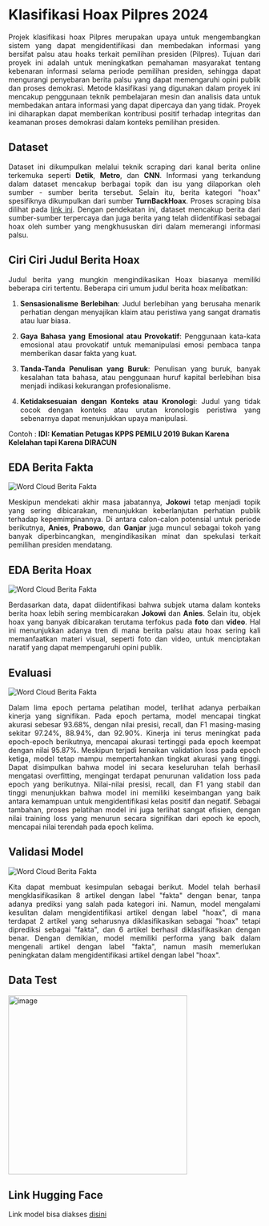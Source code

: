 # Klasifikasi Hoax Pilpres 2024
<p align='justify'>Projek klasifikasi hoax Pilpres merupakan upaya untuk mengembangkan sistem yang dapat mengidentifikasi dan membedakan informasi yang bersifat palsu atau hoaks terkait pemilihan presiden (Pilpres). Tujuan dari proyek ini adalah untuk meningkatkan pemahaman masyarakat tentang kebenaran informasi selama periode pemilihan presiden, sehingga dapat mengurangi penyebaran berita palsu yang dapat memengaruhi opini publik dan proses demokrasi. Metode klasifikasi yang digunakan dalam proyek ini mencakup penggunaan teknik pembelajaran mesin dan analisis data untuk membedakan antara informasi yang dapat dipercaya dan yang tidak. Proyek ini diharapkan dapat memberikan kontribusi positif terhadap integritas dan keamanan proses demokrasi dalam konteks pemilihan presiden.</p>

## Dataset 
<p align='justify'>Dataset ini dikumpulkan melalui teknik scraping dari kanal berita online terkemuka seperti <b>Detik</b>, <b>Metro</b>, dan <b>CNN</b>. Informasi yang terkandung dalam dataset mencakup berbagai topik dan isu yang dilaporkan oleh sumber - sumber berita tersebut. Selain itu, berita kategori "hoax" spesifiknya dikumpulkan dari sumber <b>TurnBackHoax</b>. Proses scraping bisa dilihat pada <a href="https://github.com/AptaArkana/scraping_berita">link ini</a>. Dengan pendekatan ini, dataset mencakup berita dari sumber-sumber terpercaya dan juga berita yang telah diidentifikasi sebagai hoax oleh sumber yang mengkhususkan diri dalam memerangi informasi palsu.</p>

## Ciri Ciri Judul Berita Hoax
<p align='justify'>Judul berita yang mungkin mengindikasikan Hoax biasanya memiliki beberapa ciri tertentu. Beberapa ciri umum judul berita hoax melibatkan:</p>
<ol type="1">
  <li><p align='justify'><b>Sensasionalisme Berlebihan</b>: Judul berlebihan yang berusaha menarik perhatian dengan menyajikan klaim atau peristiwa yang sangat dramatis atau luar biasa.</p></li>
  <li><p align='justify'><b>Gaya Bahasa yang Emosional atau Provokatif</b>: Penggunaan kata-kata emosional atau provokatif untuk memanipulasi emosi pembaca tanpa memberikan dasar fakta yang kuat.</p></li>
  <li><p align='justify'><b>Tanda-Tanda Penulisan yang Buruk</b>: Penulisan yang buruk, banyak kesalahan tata bahasa, atau penggunaan huruf kapital berlebihan bisa menjadi indikasi kekurangan profesionalisme.</p></li>
  <li><p align='justify'><b>Ketidaksesuaian dengan Konteks atau Kronologi</b>: Judul yang tidak cocok dengan konteks atau urutan kronologis peristiwa yang sebenarnya dapat menunjukkan upaya manipulasi.</p></li>
</ol>  
Contoh : <b>IDI: Kematian Petugas KPPS PEMILU 2019 Bukan Karena Kelelahan tapi Karena DIRACUN</b>

## EDA Berita Fakta
<img style="display:flex; width:auto; height:auto;" alt="Word Cloud Berita Fakta" src="https://github.com/AptaArkana/hoax_pilpres_24/assets/79633073/dfe3c51c-6bda-452e-a1fc-6f97021627d6">
<p align='justify'>Meskipun mendekati akhir masa jabatannya, <b>Jokowi</b> tetap menjadi topik yang sering dibicarakan, menunjukkan keberlanjutan perhatian publik terhadap kepemimpinannya. Di antara calon-calon potensial untuk periode berikutnya, <b>Anies</b>, <b>Prabowo</b>, dan <b>Ganjar</b> juga muncul sebagai tokoh yang banyak diperbincangkan, mengindikasikan minat dan spekulasi terkait pemilihan presiden mendatang.</p>

## EDA Berita Hoax
<img style="display:flex; width:auto; height:auto;" alt="Word Cloud Berita Fakta" src="https://github.com/AptaArkana/hoax_pilpres_24/assets/79633073/44bd7c4c-3132-48cb-94de-c3ec2e9115e0">
<p align='justify'>Berdasarkan data, dapat diidentifikasi bahwa subjek utama dalam konteks berita hoax lebih sering membicarakan <b>Jokowi</b> dan <b>Anies</b>. Selain itu, objek hoax yang banyak dibicarakan terutama terfokus pada <b>foto</b> dan <b>video</b>. Hal ini menunjukkan adanya tren di mana berita palsu atau hoax sering kali memanfaatkan materi visual, seperti foto dan video, untuk menciptakan naratif yang dapat mempengaruhi opini publik.</p>

## Evaluasi
<img style="display:flex; width:auto; height:auto;" alt="Word Cloud Berita Fakta" src="https://github.com/AptaArkana/hoax_pilpres_24/assets/79633073/d1122244-6528-4719-b093-b906f437b1dd">
<p align='justify'>Dalam lima epoch pertama pelatihan model, terlihat adanya perbaikan kinerja yang signifikan. Pada epoch pertama, model mencapai tingkat akurasi sebesar 93.68%, dengan nilai presisi, recall, dan F1 masing-masing sekitar 97.24%, 88.94%, dan 92.90%. Kinerja ini terus meningkat pada epoch-epoch berikutnya, mencapai akurasi tertinggi pada epoch keempat dengan nilai 95.87%. Meskipun terjadi kenaikan validation loss pada epoch ketiga, model tetap mampu mempertahankan tingkat akurasi yang tinggi. Dapat disimpulkan bahwa model ini secara keseluruhan telah berhasil mengatasi overfitting, mengingat terdapat penurunan validation loss pada epoch yang berikutnya. Nilai-nilai presisi, recall, dan F1 yang stabil dan tinggi menunjukkan bahwa model ini memiliki keseimbangan yang baik antara kemampuan untuk mengidentifikasi kelas positif dan negatif. Sebagai tambahan, proses pelatihan model ini juga terlihat sangat efisien, dengan nilai training loss yang menurun secara signifikan dari epoch ke epoch, mencapai nilai terendah pada epoch kelima.</p>

## Validasi Model
<img style="display:flex; width:auto; height:auto;" alt="Word Cloud Berita Fakta" src="https://github.com/AptaArkana/hoax_pilpres_24/assets/79633073/22bbdac4-c036-49ff-a02f-6be3545b9867">
<p align='justify'>Kita dapat membuat kesimpulan sebagai berikut. Model telah berhasil mengklasifikasikan 8 artikel dengan label "fakta" dengan benar, tanpa adanya prediksi yang salah pada kategori ini. Namun, model mengalami kesulitan dalam mengidentifikasi artikel dengan label "hoax", di mana terdapat 2 artikel yang seharusnya diklasifikasikan sebagai "hoax" tetapi diprediksi sebagai "fakta", dan 6 artikel berhasil diklasifikasikan dengan benar. Dengan demikian, model memiliki performa yang baik dalam mengenali artikel dengan label "fakta", namun masih memerlukan peningkatan dalam mengidentifikasi artikel dengan label "hoax".</p>

## Data Test
<img width="357" alt="image" src="https://github.com/AptaArkana/hoax_pilpres_24/assets/79633073/e44ae98c-ff67-41ff-9399-f2cf61ed2696">


## Link Hugging Face
Link model bisa diakses <a href="https://huggingface.co/AptaArkana/hoaxpemilu">disini</a>


